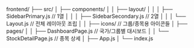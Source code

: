 frontend/
├── src/
│   ├── components/
│   │   ├── layout/
│   │   │   ├── SidebarPrimary.js     // 1열
│   │   │   ├── SidebarSecondary.js   // 2열
│   │   │   └── Layout.js             // 전체 레이아웃 조립
│   │   ├── icons/                    // 그룹/종목용 아이콘들
│   ├── pages/
│   │   ├── DashboardPage.js          // 국가/그룹별 대시보드
│   │   └── StockDetailPage.js        // 종목 상세
│   ├── App.js
│   └── index.js
